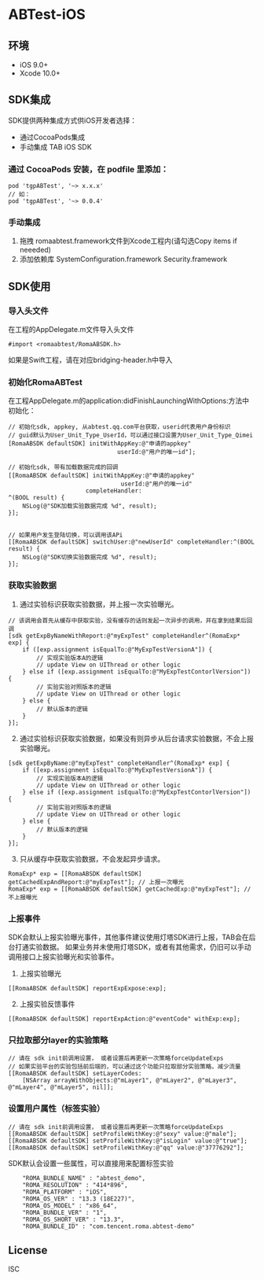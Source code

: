 # ABTest-iOS

## 环境
* iOS 9.0+
* Xcode 10.0+

## SDK集成
SDK提供两种集成方式供iOS开发者选择：
- 通过CocoaPods集成
- 手动集成 TAB iOS SDK 

### 通过 CocoaPods 安装，在 podfile 里添加：

```
pod 'tgpABTest', '~> x.x.x'
// 如：
pod 'tgpABTest', '~> 0.0.4'
```
### 手动集成
1. 拖拽 romaabtest.framework文件到Xcode工程内(请勾选Copy items if neeeded)
2. 添加依赖库 SystemConfiguration.framework Security.framework

## SDK使用

### 导入头文件

在工程的AppDelegate.m文件导入头文件

```
#import <romaabtest/RomaABSDK.h>
```
如果是Swift工程，请在对应bridging-header.h中导入

### 初始化RomaABTest

在工程AppDelegate.m的application:didFinishLaunchingWithOptions:方法中初始化：

```
// 初始化sdk, appkey, 从abtest.qq.com平台获取，userid代表用户身份标识
// guid默认为User_Unit_Type_UserId，可以通过接口设置为User_Unit_Type_Qimei
[RomaABSDK defaultSDK] initWithAppKey:@"申请的appkey" 
                               userId:@"用户的唯一id"]; 

// 初始化sdk, 带有加载数据完成的回调
[[RomaABSDK defaultSDK] initWithAppKey:@"申请的appkey" 
                                userId:@"用户的唯一id"
                      completeHandler:
^(BOOL result) {
    NSLog(@"SDK加载实验数据完成 %d", result);
}];


// 如果用户发生登陆切换，可以调用该APi
[[RomaABSDK defaultSDK] switchUser:@"newUserId" completeHandler:^(BOOL result) {
    NSLog(@"SDK切换实验数据完成 %d", result);
}];
```

### 获取实验数据

1. 通过实验标识获取实验数据，并上报一次实验曝光。

```
// 该调用会首先从缓存中获取实验，没有缓存的话则发起一次异步的调用，并在拿到结果后回调
[sdk getExpByNameWithReport:@"myExpTest" completeHandler^(RomaExp* exp] {
    if ([exp.assignment isEqualTo:@"MyExpTestVersionA"]) {
        // 实现实验版本A的逻辑
        // update View on UIThread or other logic
    } else if ([exp.assignment isEqualTo:@"MyExpTestContorlVersion"]) {
        // 实验实验对照版本的逻辑
        // update View on UIThread or other logic
    } else {
        // 默认版本的逻辑
    }
}];

```

2. 通过实验标识获取实验数据，如果没有则异步从后台请求实验数据，不会上报实验曝光。

```
[sdk getExpByName:@"myExpTest" completeHandler^(RomaExp* exp] {
    if ([exp.assignment isEqualTo:@"MyExpTestVersionA"]) {
        // 实现实验版本A的逻辑
        // update View on UIThread or other logic
    } else if ([exp.assignment isEqualTo:@"MyExpTestContorlVersion"]) {
        // 实验实验对照版本的逻辑
        // update View on UIThread or other logic
    } else {
        // 默认版本的逻辑
    }
}];
```

3. 只从缓存中获取实验数据，不会发起异步请求。

```
RomaExp* exp = [[RomaABSDK defaultSDK] getCachedExpAndReport:@"myExpTest"]; // 上报一次曝光
RomaExp* exp = [[RomaABSDK defaultSDK] getCachedExp:@"myExpTest"]; // 不上报曝光
```

### 上报事件

SDK会默认上报实验曝光事件，其他事件建议使用灯塔SDK进行上报，TAB会在后台打通实验数据。
如果业务并未使用灯塔SDK，或者有其他需求，仍旧可以手动调用接口上报实验曝光和实验事件。

1. 上报实验曝光

```
[[RomaABSDK defaultSDK] reportExpExpose:exp];
```

2. 上报实验反馈事件

```
[[RomaABSDK defaultSDK] reportExpAction:@"eventCode" withExp:exp];
```

### 只拉取部分layer的实验策略

```
// 请在 sdk init前调用设置， 或者设置后再更新一次策略forceUpdateExps
// 如果实验平台的实验包括前后端的，可以通过这个功能只拉取部分实验策略，减少流量
[[RomaABSDK defaultSDK] setLayerCodes:
    [NSArray arrayWithObjects:@"mLayer1", @"mLayer2", @"mLayer3", @"mLayer4", @"mLayer5", nil]];
```

### 设置用户属性（标签实验）

```
// 请在 sdk init前调用设置， 或者设置后再更新一次策略forceUpdateExps
[[RomaABSDK defaultSDK] setProfileWithKey:@"sexy" value:@"male"];
[[RomaABSDK defaultSDK] setProfileWithKey:@"isLogin" value:@"true"];
[[RomaABSDK defaultSDK] setProfileWithKey:@"qq" value:@"37776292"];
```

SDK默认会设置一些属性，可以直接用来配置标签实验

```
    "ROMA_BUNDLE_NAME" : "abtest_demo",
    "ROMA_RESOLUTION" : "414*896",
    "ROMA_PLATFORM" : "iOS",
    "ROMA_OS_VER" : "13.3 (18E227)",
    "ROMA_OS_MODEL" : "x86_64",
    "ROMA_BUNDLE_VER" : "1",
    "ROMA_OS_SHORT_VER" : "13.3",
    "ROMA_BUNDLE_ID" : "com.tencent.roma.abtest-demo"
```

##  License

ISC
